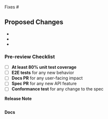 <!-- 
Are you using Knative? If you do, we would love to know!
https://github.com/knative/community/issues/new?template=ADOPTERS.yaml&title=%5BADOPTERS%5D%3A+%24%7BCOMPANY+NAME+HERE%7D
-->

Fixes #

<!-- Please include the 'why' behind your changes if no issue exists -->

## Proposed Changes

<!-- Please categorize your changes:
- :gift: Add new feature
- :bug: Fix bug
- :broom: Update or clean up current behavior
- :wastebasket: Remove feature or internal logic
-->

-
-
-

### Pre-review Checklist

<!-- If these boxes are not checked, you will be asked to complete these requirements or explain why they do not apply to your PR. -->

- [ ] **At least 80% unit test coverage**
- [ ] **E2E tests** for any new behavior
- [ ] **Docs PR** for any user-facing impact
- [ ] **Spec PR** for any new API feature
- [ ] **Conformance test** for any change to the spec

**Release Note**

<!--
:page_facing_up: If this change has user-visible impact, write a release note in the block
below. Include the string "action required" if additional action is required of
users switching to the new release, for example in case of a breaking change.

Write as if you are speaking to users, not other Knative contributors. If this
change has no user-visible impact, no release note is needed.
-->

```release-note

```


**Docs**

<!--
:book: If this change has user-visible impact, link to an issue or PR in
https://github.com/knative/docs.
-->

